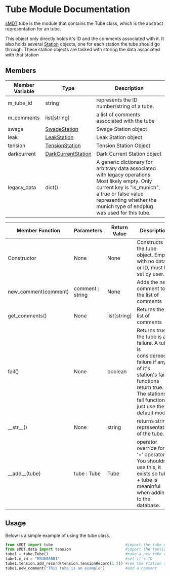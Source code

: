 Tube Module Documentation
=============================

[sMDT](sMDT.md).tube is the module that contains the Tube class, which is the abstract representation for an tube.

This object only directly holds it's ID and the comments associated with it. It also holds several [Station](station.md) objects, one for each station the tube should go through. These station objects are tasked with storing the data associated with that station

Members
----------------

Member Variable | Type | Description
---|---|---
m_tube_id | string | represents the ID number/string of a tube.
m_comments | list[string] | a list of comments associated with the tube
swage | [SwageStation](swage.md) | Swage Station object
leak | [LeakStation](leak.md) | Leak Station object
tension | [TensionStation](tension.md) | Tension Station Object
darkcurrent | [DarkCurrentStation](darkcurrent.md) | Dark Current Station object
legacy_data | dict() | A generic dictionary for arbitrary data associated with legacy operations. Most likely empty. Only current key is "is_munich", a true or false value representing whether the munich type of endplug was used for this tube. 

Member Function | Parameters | Return Value | Description
---|---|---|---
Constructor | None | None | Constructs the tube object. Empty with no data or ID, must be set by user. 
new_comment(comment)| comment : string | None | Adds the new comment to the list of comments
get_comments() | None | list[string] | Returns the list of comments
fail() | None | boolean | Returns true if the tube is a failure. A tube is considereed a failure if any of it's station's fail() functions return true. The stations fail functions just use the default mode. 
\_\_str\_\_() | None | string | returns string representation of the tube.
\_\_add\_\_(tube) | tube : Tube | Tube | operator override for '+' operator. You shouldn't use this, it exists so tube + tube is meaninful when adding to the database. 

Usage
-----
Below is a simple example of using the tube class.
```python
from sMDT import tube                                #import the tube module
from sMDT.data import tension                        #import the tension module
tube1 = tube.Tube()                                  #make a new tube object
tube1.m_id = "MSU000001"                             #set it's ID
tube1.tension.add_record(tension.TensionRecord(1.5)) #see the station and the tension module for explanation of this line
tube1.new_comment("This tube is an example")         #add a comment
